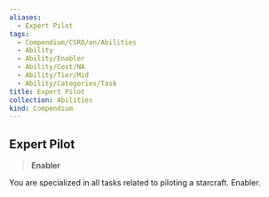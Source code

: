 ```yaml
---
aliases:
  - Expert Pilot
tags:
  - Compendium/CSRD/en/Abilities
  - Ability
  - Ability/Enabler
  - Ability/Cost/NA
  - Ability/Tier/Mid
  - Ability/Categories/Task
title: Expert Pilot
collection: Abilities
kind: Compendium
---
```

## Expert Pilot  
>**Enabler**
  
You are specialized in all tasks related to piloting a starcraft. Enabler.